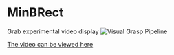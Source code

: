 # MinBRect
Grab experimental video display
![Visual Grasp Pipeline](https://github.com/QRayMoor/MinBRect/tree/main/IMG)

[The video can be viewed here](https://youtu.be/V4QIez8l8vc)
